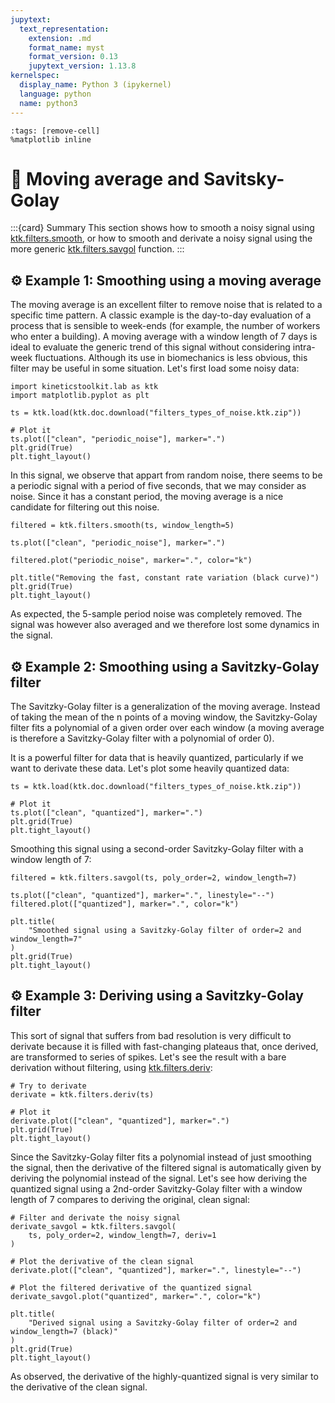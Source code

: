 ```yaml
---
jupytext:
  text_representation:
    extension: .md
    format_name: myst
    format_version: 0.13
    jupytext_version: 1.13.8
kernelspec:
  display_name: Python 3 (ipykernel)
  language: python
  name: python3
---
```


```{code-cell} ipython3
:tags: [remove-cell]
%matplotlib inline
```

# 📖 Moving average and Savitsky-Golay

:::{card} Summary
This section shows how to smooth a noisy signal using [ktk.filters.smooth](api/ktk.filters.smooth.rst), or how to smooth and derivate a noisy signal using the more generic [ktk.filters.savgol](api/ktk.filters.savgol.rst) function.
:::


## ⚙️ Example 1: Smoothing using a moving average

The moving average is an excellent filter to remove noise that is related to a specific time pattern. A classic example is the day-to-day evaluation of a process that is sensible to week-ends (for example, the number of workers who enter a building). A moving average with a window length of 7 days is ideal to evaluate the generic trend of this signal without considering intra-week fluctuations. Although its use in biomechanics is less obvious, this filter may be useful in some situation. Let's first load some noisy data:

```{code-cell} ipython3
import kineticstoolkit.lab as ktk
import matplotlib.pyplot as plt

ts = ktk.load(ktk.doc.download("filters_types_of_noise.ktk.zip"))

# Plot it
ts.plot(["clean", "periodic_noise"], marker=".")
plt.grid(True)
plt.tight_layout()
```

In this signal, we observe that appart from random noise, there seems to be a periodic signal with a period of five seconds, that we may consider as noise. Since it has a constant period, the moving average is a nice candidate for filtering out this noise.

```{code-cell} ipython3
filtered = ktk.filters.smooth(ts, window_length=5)

ts.plot(["clean", "periodic_noise"], marker=".")

filtered.plot("periodic_noise", marker=".", color="k")

plt.title("Removing the fast, constant rate variation (black curve)")
plt.grid(True)
plt.tight_layout()
```

As expected, the 5-sample period noise was completely removed. The signal was however also averaged and we therefore lost some dynamics in the signal.


## ⚙️ Example 2: Smoothing using a Savitzky-Golay filter

The Savitzky-Golay filter is a generalization of the moving average. Instead of taking the mean of the n points of a moving window, the Savitzky-Golay filter fits a polynomial of a given order over each window (a moving average is therefore a Savitzky-Golay filter with a polynomial of order 0).

It is a powerful filter for data that is heavily quantized, particularly if we want to derivate these data. Let's plot some heavily quantized data:

```{code-cell} ipython3
ts = ktk.load(ktk.doc.download("filters_types_of_noise.ktk.zip"))

# Plot it
ts.plot(["clean", "quantized"], marker=".")
plt.grid(True)
plt.tight_layout()
```

Smoothing this signal using a second-order Savitzky-Golay filter with a window length of 7:

```{code-cell} ipython3
filtered = ktk.filters.savgol(ts, poly_order=2, window_length=7)

ts.plot(["clean", "quantized"], marker=".", linestyle="--")
filtered.plot(["quantized"], marker=".", color="k")

plt.title(
    "Smoothed signal using a Savitzky-Golay filter of order=2 and window_length=7"
)
plt.grid(True)
plt.tight_layout()
```

## ⚙️ Example 3: Deriving using a Savitzky-Golay filter

This sort of signal that suffers from bad resolution is very difficult to derivate because it is filled with fast-changing plateaus that, once derived, are transformed to series of spikes. Let's see the result with a bare derivation without filtering, using [ktk.filters.deriv](api/ktk.filters.deriv.rst):

```{code-cell} ipython3
# Try to derivate
derivate = ktk.filters.deriv(ts)

# Plot it
derivate.plot(["clean", "quantized"], marker=".")
plt.grid(True)
plt.tight_layout()
```

Since the Savitzky-Golay filter fits a polynomial instead of just smoothing the signal, then the derivative of the filtered signal is automatically given by deriving the polynomial instead of the signal. Let's see how deriving the quantized signal using a 2nd-order Savitzky-Golay filter with a window length of 7 compares to deriving the original, clean signal:

```{code-cell} ipython3
# Filter and derivate the noisy signal
derivate_savgol = ktk.filters.savgol(
    ts, poly_order=2, window_length=7, deriv=1
)

# Plot the derivative of the clean signal
derivate.plot(["clean", "quantized"], marker=".", linestyle="--")

# Plot the filtered derivative of the quantized signal
derivate_savgol.plot("quantized", marker=".", color="k")

plt.title(
    "Derived signal using a Savitzky-Golay filter of order=2 and window_length=7 (black)"
)
plt.grid(True)
plt.tight_layout()
```

As observed, the derivative of the highly-quantized signal is very similar to the derivative of the clean signal.
